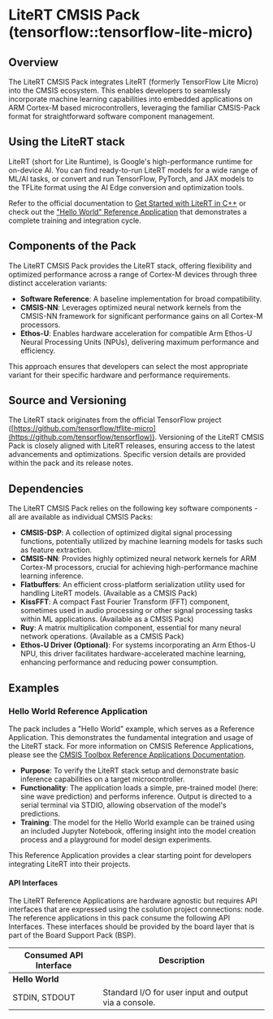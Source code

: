 # LiteRT CMSIS Pack (tensorflow::tensorflow-lite-micro)

## Overview

The LiteRT CMSIS Pack integrates LiteRT (formerly TensorFlow Lite Micro) into the CMSIS ecosystem. This enables developers to seamlessly incorporate machine learning capabilities into embedded applications on ARM Cortex-M based microcontrollers, leveraging the familiar CMSIS-Pack format for straightforward software component management.

## Using the LiteRT stack

LiteRT (short for Lite Runtime), is Google's high-performance runtime for on-device AI. You can find ready-to-run LiteRT models for a wide range of ML/AI tasks, or convert and run TensorFlow, PyTorch, and JAX models to the TFLite format using the AI Edge conversion and optimization tools.

Refer to the official documentation to [Get Started with LiteRT in C++](https://ai.google.dev/edge/litert/inference#run-c) or check out the ["Hello World" Reference Application](https://github.com/MDK-Packs/tensorflow-pack/tree/main/tensorflow-build/add/examples/TFLiteRT_HelloWorld) that demonstrates a complete training and integration cycle.

## Components of the Pack

The LiteRT CMSIS Pack provides the LiteRT stack, offering flexibility and optimized performance across a range of Cortex-M devices through three distinct acceleration variants:

*   **Software Reference**: A baseline implementation for broad compatibility.
*   **CMSIS-NN**: Leverages optimized neural network kernels from the CMSIS-NN framework for significant performance gains on all Cortex-M processors.
*   **Ethos-U**: Enables hardware acceleration for compatible Arm Ethos-U Neural Processing Units (NPUs), delivering maximum performance and efficiency.

This approach ensures that developers can select the most appropriate variant for their specific hardware and performance requirements.

## Source and Versioning

The LiteRT stack originates from the official TensorFlow project ([https://github.com/tensorflow/tflite-micro](https://github.com/tensorflow/tensorflow)). Versioning of the LiteRT CMSIS Pack is closely aligned with LiteRT releases, ensuring access to the latest advancements and optimizations. Specific version details are provided within the pack and its release notes.

## Dependencies

The LiteRT CMSIS Pack relies on the following key software components - all are available as individual CMSIS Packs:

*   **CMSIS-DSP**: A collection of optimized digital signal processing functions, potentially utilized by machine learning models for tasks such as feature extraction.
*   **CMSIS-NN**: Provides highly optimized neural network kernels for ARM Cortex-M processors, crucial for achieving high-performance machine learning inference.
*   **Flatbuffers**: An efficient cross-platform serialization utility used for handling LiteRT models. (Available as a CMSIS Pack)
*   **KissFFT**: A compact Fast Fourier Transform (FFT) component, sometimes used in audio processing or other signal processing tasks within ML applications. (Available as a CMSIS Pack)
*   **Ruy**: A matrix multiplication component, essential for many neural network operations. (Available as a CMSIS Pack)
*   **Ethos-U Driver (Optional)**: For systems incorporating an Arm Ethos-U NPU, this driver facilitates hardware-accelerated machine learning, enhancing performance and reducing power consumption.

## Examples

### Hello World Reference Application

The pack includes a "Hello World" example, which serves as a Reference Application. This demonstrates the fundamental integration and usage of the LiteRT stack. For more information on CMSIS Reference Applications, please see the [CMSIS Toolbox Reference Applications Documentation](https://github.com/Open-CMSIS-Pack/cmsis-toolbox/blob/main/docs/ReferenceApplications.md).

*   **Purpose**: To verify the LiteRT stack setup and demonstrate basic inference capabilities on a target microcontroller.
*   **Functionality**: The application loads a simple, pre-trained model (here: sine wave prediction) and performs inference. Output is directed to a serial terminal via STDIO, allowing observation of the model's predictions.
*   **Training**: The model for the Hello World example can be trained using an included Jupyter Notebook, offering insight into the model creation process and a playground for model design experiments.

This Reference Application provides a clear starting point for developers integrating LiteRT into their projects.

#### API Interfaces

The LiteRT Reference Applications are hardware agnostic but requires API interfaces that are expressed using the csolution project connections: node. The reference applications in this pack consume the following API Interfaces. These interfaces should be provided by the board layer that is part of the Board Support Pack (BSP).


| Consumed API Interface | Description                                           |
|-------------------------|-------------------------------------------------------|
| **Hello World**        |                                                        |
| STDIN, STDOUT          | Standard I/O for user input and output via a console. |

